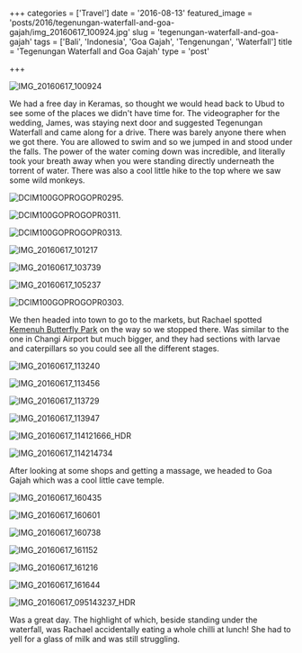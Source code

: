 +++
categories = ['Travel']
date = '2016-08-13'
featured_image = 'posts/2016/tegenungan-waterfall-and-goa-gajah/img_20160617_100924.jpg'
slug = 'tegenungan-waterfall-and-goa-gajah'
tags = ['Bali', 'Indonesia', 'Goa Gajah', 'Tengenungan', 'Waterfall']
title = 'Tegenungan Waterfall and Goa Gajah'
type = 'post'

+++

![IMG_20160617_100924](img_20160617_100924.jpg)

We had a free day in Keramas, so thought we would head back to Ubud to see some of the places we didn't have time for. The videographer for the wedding, James, was staying next door and suggested Tegenungan Waterfall and came along for a drive. There was barely anyone there when we got there. You are allowed to swim and so we jumped in and stood under the falls. The power of the water coming down was incredible, and literally took your breath away when you were standing directly underneath the torrent of water. There was also a cool little hike to the top where we saw some wild monkeys.

![DCIM100GOPROGOPR0295.](gopr0295.jpg)

![DCIM100GOPROGOPR0311.](gopr0311.jpg)

![DCIM100GOPROGOPR0313.](gopr0313.jpg)

![IMG_20160617_101217](img_20160617_101217.jpg)

![IMG_20160617_103739](img_20160617_103739.jpg)

![IMG_20160617_105237](img_20160617_105237.jpg)

![DCIM100GOPROGOPR0303.](gopr0303.jpg)

We then headed into town to go to the markets, but Rachael spotted [Kemenuh Butterfly Park](http://www.kemenuhbutterflypark.com/gallery.php) on the way so we stopped there. Was similar to the one in Changi Airport but much bigger, and they had sections with larvae and caterpillars so you could see all the different stages.

![IMG_20160617_113240](img_20160617_113240.jpg)

![IMG_20160617_113456](img_20160617_113456.jpg)

![IMG_20160617_113729](img_20160617_113729.jpg)

![IMG_20160617_113947](img_20160617_113947.jpg)

![IMG_20160617_114121666_HDR](img_20160617_114121666_hdr.jpg)

![IMG_20160617_114214734](img_20160617_114214734.jpg)

After looking at some shops and getting a massage, we headed to Goa Gajah which was a cool little cave temple.

![IMG_20160617_160435](img_20160617_160435.jpg)

![IMG_20160617_160601](img_20160617_160601.jpg)

![IMG_20160617_160738](img_20160617_160738.jpg)

![IMG_20160617_161152](img_20160617_161152.jpg)

![IMG_20160617_161216](img_20160617_161216.jpg)

![IMG_20160617_161644](img_20160617_161644.jpg)

![IMG_20160617_095143237_HDR](img_20160617_095143237_hdr.jpg "An interesting road side store we saw on the way")

Was a great day. The highlight of which, beside standing under the waterfall, was Rachael accidentally eating a whole chilli at lunch! She had to yell for a glass of milk and was still struggling.